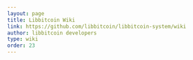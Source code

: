 ```yaml
---
layout: page
title: Libbitcoin Wiki
link: https://github.com/libbitcoin/libbitcoin-system/wiki
author: libbitcoin developers
type: wiki
order: 23
---
```

